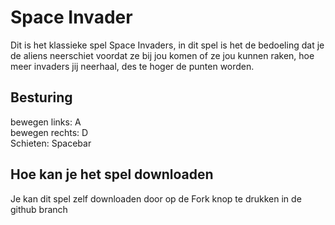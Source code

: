 <h1>Space Invader</h1>

Dit is het klassieke spel Space Invaders, in dit spel is het de bedoeling dat je de aliens neerschiet voordat ze bij jou komen of ze jou kunnen raken, hoe meer invaders jij neerhaal, des te hoger de punten worden.

<h2>Besturing</h2>

bewegen links: A<br>
bewegen rechts: D<br>
Schieten: Spacebar<br>

<h2>Hoe kan je het spel downloaden</h2>
Je kan dit spel zelf downloaden door op de Fork knop te drukken in de github branch
